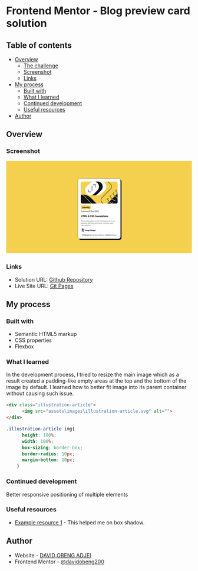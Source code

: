 # Frontend Mentor - Blog preview card solution

## Table of contents

- [Overview](#overview)
  - [The challenge](#the-challenge)
  - [Screenshot](#screenshot)
  - [Links](#links)
- [My process](#my-process)
  - [Built with](#built-with)
  - [What I learned](#what-i-learned)
  - [Continued development](#continued-development)
  - [Useful resources](#useful-resources)
- [Author](#author)

## Overview

### Screenshot

![Blog Preview Card Main](Screenshot.png)


### Links

- Solution URL: [Github Repository](https://github.com/davidobeng200/blog-preview-card-main)
- Live Site URL: [Git Pages](https://davidobeng200.github.io/blog-preview-card-main/)

## My process

### Built with

- Semantic HTML5 markup
- CSS properties
- Flexbox



### What I learned

In the development process, I tried to resize the main image which as a result created a padding-like empty areas at the top and the bottom of the image by default. I learned how to better fit image into its parent container without causing such issue.



```html
<div class="illustration-article">
      <img src="assets\images\illustration-article.svg" alt="">
</div>
```
```css
.illustration-article img{
      height: 100%;
      width: 100%;
      box-sizing: border-box;
      border-radius: 10px;
      margin-bottom: 10px;
    }

```



### Continued development

Better responsive positioning of multiple elements


### Useful resources

- [Example resource 1](https://www.w3schools.com/css/css3_shadows_box.asp) - This helped me on box shadow.


## Author

- Website - [DAVID OBENG ADJEI](https://www.your-site.com)
- Frontend Mentor - [@davidobeng200](https://www.frontendmentor.io/profile/davidobeng200)
